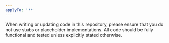 ```yaml
---
applyTo: '**'
---
```

When writing or updating code in this repository, please ensure that you do not use stubs or placeholder implementations. All code should be fully functional and tested unless explicitly stated otherwise.